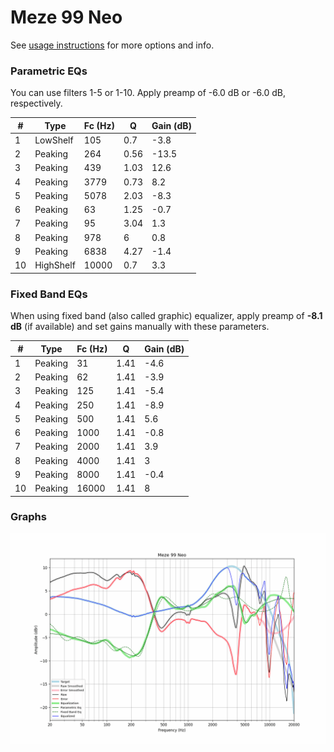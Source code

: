 # Meze 99 Neo
See [usage instructions](https://github.com/jaakkopasanen/AutoEq#usage) for more options and info.

### Parametric EQs
You can use filters 1-5 or 1-10. Apply preamp of -6.0 dB or -6.0 dB, respectively.

|   # | Type      |   Fc (Hz) |    Q |   Gain (dB) |
|-----|-----------|-----------|------|-------------|
|   1 | LowShelf  |       105 | 0.7  |        -3.8 |
|   2 | Peaking   |       264 | 0.56 |       -13.5 |
|   3 | Peaking   |       439 | 1.03 |        12.6 |
|   4 | Peaking   |      3779 | 0.73 |         8.2 |
|   5 | Peaking   |      5078 | 2.03 |        -8.3 |
|   6 | Peaking   |        63 | 1.25 |        -0.7 |
|   7 | Peaking   |        95 | 3.04 |         1.3 |
|   8 | Peaking   |       978 | 6    |         0.8 |
|   9 | Peaking   |      6838 | 4.27 |        -1.4 |
|  10 | HighShelf |     10000 | 0.7  |         3.3 |

### Fixed Band EQs
When using fixed band (also called graphic) equalizer, apply preamp of **-8.1 dB** (if available) and set gains manually with these parameters.

|   # | Type    |   Fc (Hz) |    Q |   Gain (dB) |
|-----|---------|-----------|------|-------------|
|   1 | Peaking |        31 | 1.41 |        -4.6 |
|   2 | Peaking |        62 | 1.41 |        -3.9 |
|   3 | Peaking |       125 | 1.41 |        -5.4 |
|   4 | Peaking |       250 | 1.41 |        -8.9 |
|   5 | Peaking |       500 | 1.41 |         5.6 |
|   6 | Peaking |      1000 | 1.41 |        -0.8 |
|   7 | Peaking |      2000 | 1.41 |         3.9 |
|   8 | Peaking |      4000 | 1.41 |         3   |
|   9 | Peaking |      8000 | 1.41 |        -0.4 |
|  10 | Peaking |     16000 | 1.41 |         8   |

### Graphs
![](./Meze%2099%20Neo.png)
